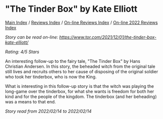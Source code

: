 # "The Tinder Box" by Kate Elliott

[Main Index](../../../README.md) / [Reviews Index](../../README.md) / [On-line Reviews Index](../README.md) / [On-line 2022 Reviews Index](README.md)

*Story can be read on-line: <https://www.tor.com/2021/12/01/the-tinder-box-kate-elliott/>*

*Rating: 4/5 Stars*

An interesting follow-up to the fairy tale, "The Tinder Box" by Hans Christian Andersen. In this story, the beheaded witch from the original tale still lives and recruits others to her cause of disposing of the original soldier who took her tinderbox, who is now the King.

What is interesting in this follow-up story is that the witch was playing the long-game over the tinderbox, for what she wants is freedom for both her kind and for the people of the kingdom. The tinderbox (and her beheading) was a means to that end.

*Story read from 2022/02/14 to 2022/02/14*
